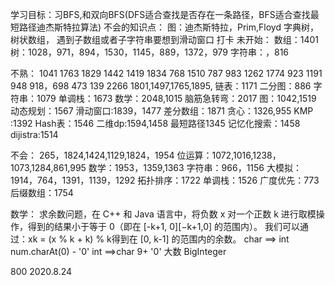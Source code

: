 学习目标：习BFS,和双向BFS(DFS适合查找是否存在一条路径，BFS适合查找最短路径迪杰斯特拉算法)
不会的知识点：
图：迪杰斯特拉，Prim,Floyd
字典树，树状数组，
遇到子数组或者子字符串要想到滑动窗口
打卡
未开始：
数组：1401
树：1028，971，894，1530，1145，889，1372，979
字符串：，816

不熟：
1041 1763 1829 1442 1419 1834 768 1510 787 983 1262 1774 923 1191 948 918，698 473 139 2266 1801,1497,1765,1895,
链表：1171
二分图：886
字符串：1079
单调栈：1673
数学：2048,1015
脑筋急转弯：2017
图：1042,1519
动态规划：1567
滑动窗口:1839，1477
差分数组：1871
贪心：1326,955
KMP :1392
Hash表：1546
二维dp:1594,1458
最短路径1345
记忆化搜索：1458
dijistra:1514



不会：
265，1824,1424,1129,1824，1954
位运算：1072,1016,1238，1073,1284,861,995
数学：1953，1359,1363
字符串：966，1156
大模拟：1914，764，1391，1139，1292
拓扑排序：1722
单调栈：1526
广度优先：773
后缀数组：1754


数学：
求余数问题，在 C++ 和 Java 语言中，将负数 x 对一个正数 k 进行取模操作，得到的结果小于等于 0（即在 [-k+1, 0][−k+1,0] 的范围内）。
我们可以通过：xk = (x % k + k) % k得到在 [0, k-1] 的范围内的余数。
char ==> int num.charAt(0) - '0'
int ==>char 9+ '0'
大数
BigInteger 
 



800 2020.8.24

